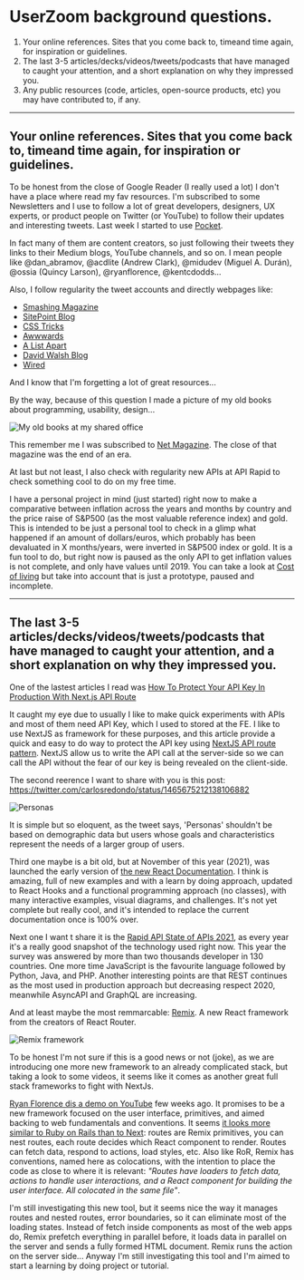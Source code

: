 # UserZoom background questions.

1. Your online references. Sites that you come back to, timeand time again, for inspiration or guidelines.
2. The last 3-5 articles/decks/videos/tweets/podcasts that have managed to caught your attention, and a short explanation on why they impressed you.
3.  Any public resources (code, articles, open-source products, etc) you may have contributed to, if any.

---

## Your online references. Sites that you come back to, timeand time again, for inspiration or guidelines.

To be honest from the close of Google Reader (I really used a lot) I don't have a place where read my fav resources.
I'm subscribed to some Newsletters and I use to follow a lot of great developers, designers, UX experts, or product people on Twitter (or YouTube) to follow their updates and interesting tweets. Last week I started to use [Pocket](https://getpocket.com/).

In fact many of them are content creators, so just following their tweets they links to their Medium blogs, YouTube channels, and so on. I mean people like @dan_abramov, @acdlite (Andrew Clark), @midudev (Miguel A. Durán), @ossia (Quincy Larson), @ryanflorence, @kentcdodds…

Also, I follow regularity the tweet accounts and directly webpages like:

- [Smashing Magazine](https://www.smashingmagazine.com/)
- [SitePoint Blog](https://www.sitepoint.com/blog)
- [CSS Tricks](https://css-tricks.com/)
- [Awwwards](https://www.awwwards.com/)
- [A List Apart](https://alistapart.com/)
- [David Walsh Blog](https://davidwalsh.name/)
- [Wired](https://www.wired.com/magazine/)

And I know that I'm forgetting a lot of great resources...

By the way, because of this question I made a picture of my old books about programming, usability, design...

![My old books at my shared office](https://pbs.twimg.com/media/FGPwyz4XEAMt8Yy?format=jpg)

This remember me I was subscribed to [Net Magazine](https://en.wikipedia.org/wiki/Net_magazine). The close of that magazine was the end of an era.

At last but not least, I also check with regularity new APIs at API Rapid to check something cool to do on my free time. 

I have a personal project in mind (just started) right now to make a comparative between inflation across the years and months by country and the price raise of S&P500 (as the most valuable reference index) and gold.
This is intended to be just a personal tool to check in a glimp what happened if an amount of dollars/euros, which probably has been devaluated in X months/years, were inverted in S&P500 index or gold. It is a fun tool to do, but right now is paused as the only API to get inflation values is not complete, and only have values until 2019. You can take a look at [Cost of living](https://github.com/albertofortes/Cost-of-living) but take into account that is just a prototype, paused and incomplete.

___

## The last 3-5 articles/decks/videos/tweets/podcasts that have managed to caught your attention, and a short explanation on why they impressed you.

One of the lastest articles I read was [How To Protect Your API Key In Production With Next.js API Route](https://www.smashingmagazine.com/2021/12/protect-api-key-production-nextjs-api-route/)

It caught my eye due to usually I like to make quick experiments with APIs and most of them need API Key, which I used to stored at the FE. I like to use NextJS as framework for these purposes, and this article provide a quick and easy to do way to protect the API key using [NextJS API route pattern](https://nextjs.org/docs/api-routes/dynamic-api-routes).
NextJS allow us to write the API call at the server-side  so we can call the API without the fear of our key is being revealed on the client-side.


The second reerence I want to share with you is this post: https://twitter.com/carlosredondo/status/1465675212138106882

![Personas](https://pbs.twimg.com/media/FFcfQwVXwAAe8rN?format=jpg&name=large)

It is simple but so eloquent, as the tweet says, 'Personas' shouldn't be based on demographic data but users whose goals and characteristics represent the needs of a larger group of users.

Third one maybe is a bit old, but at November of this year (2021), was launched the early version of [the new React Documentation](https://t.co/ql9wyiBk30). I think is amazing, full of new examples and with a learn by doing approach, updated to React Hooks and a functional programming approach (no classes), with many interactive examples, visual diagrams, and challenges. It's not yet complete but really cool, and it's intended to replace the current documentation once is 100% over.

Next one I want t share it is the [Rapid API State of APIs 2021](https://stateofapis.com/?utm_source=twitter.com/Rapid_API), as every year it's a really good snapshot of the technology used right now. This year the survey was answered by more than two thousands developer in 130 countries.
One more time JavaScript is the favourite language followed by Python, Java, and PHP.
Another interesting points are that REST continues as the most used in production approach but decreasing respect 2020, meanwhile AsyncAPI and GraphQL are increasing.

And at least maybe the most remmarcable: [Remix](https://remix.run/). A new React framework from the creators of React Router.

![Remix framework](https://remix.run/img/og.1.jpg)

To be honest I'm not sure if this is a good news or not (joke), as we are introducing one more new framework to an already complicated stack, but taking a look to some videos, it seems like it comes as another great full stack frameworks to fight with NextJs.

[Ryan Florence dis a demo on YouTube](https://www.youtube.com/watch?v=wsJaUjd1rUo) few weeks ago. It promises to be a new framework focused on the user interface, primitives, and aimed backing to web fundamentals and conventions. It seems [it looks more similar to Ruby on Rails than to Next](https://marbiano.dev/into-remix/on-rails): routes are Remix primitives, you can nest routes, each route decides which React component to render. Routes can fetch data, respond to actions, load styles, etc. Also like RoR, Remix has conventions, named here as colocations, with the intention to place the code as close to where it is relevant: *"Routes have loaders to fetch data, actions to handle user interactions, and a React component for building the user interface. All colocated in the same file"*.

I'm still investigating this new tool, but it seems nice the way it manages routes and nested routes, error boundaries, so it can eliminate most of the loading states. Instead of fetch inside components as most of the web apps do, Remix prefetch everything in parallel before, it loads data in parallel on the server and sends a fully formed HTML document. Remix runs the action on the server side...
Anyway I'm still investigating this tool and I'm aimed to start a learning by doing project or tutorial.
